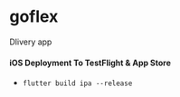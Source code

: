 # goflex

Dlivery app

#### iOS Deployment To TestFlight & App Store
- ```flutter build ipa --release```
